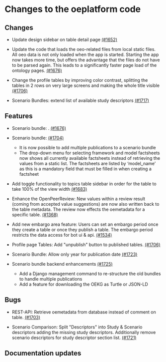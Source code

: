 # Changes to the oeplatform code

## Changes

- Update design sidebar on table detail page [(#1652)](https://github.com/OpenEnergyPlatform/oeplatform/pull/1652)

- Update the code that loads the oeo-related files from local static files. All oeo data is not only loaded when the app is started. Starting the app now takes more time, but offers the advantage that the files do not have to be parsed again. This leads to a significantly faster page load of the ontology pages. [(#1676)](https://github.com/OpenEnergyPlatform/oeplatform/pull/1676)

- Change the profile tables by improving color contrast, splitting the tables in 2 rows on very large screens and making the whole title visible [(#1706)](https://github.com/OpenEnergyPlatform/oeplatform/pull/1706)

- Scenario Bundles: extend list of available study descriptors [(#1717)](https://github.com/OpenEnergyPlatform/oeplatform/pull/1717)

## Features

- Scenario bundle: . [(#1676)](https://github.com/OpenEnergyPlatform/oeplatform/pull/1676)

- Scenario bundle: [(#1704)](https://github.com/OpenEnergyPlatform/oeplatform/pull/1704)

  - It is now possible to add multiple publications to a scenario bundle
  - The drop-down menu for selecting framework and model factsheets now shows all currently available factsheets instead of retrieving the values from a static list. The factsheets are listed by ‘model_name’ as this is a mandatory field that must be filled in when creating a factsheet

- Add toggle functionality to topics table sidebar in order for the table to take 100% of the view width [(#1683)](https://github.com/OpenEnergyPlatform/oeplatform/pull/1683)

- Enhance the OpenPeerReview: New values within a review result (coming from accepted value suggestions) are now also written back to the table metadata. The review now effects the oemetadata for a specific table. [(#1368)](https://github.com/OpenEnergyPlatform/oeplatform/pull/1368)

- Add new embargo area feature: Users can set an embargo period once they create a table or once they publish a table. The embargo period restricts the data access for bot ui & api. [(#1534)](https://github.com/OpenEnergyPlatform/oeplatform/pull/1534)

- Profile page Tables: Add "unpublish" button to published tables. [(#1706)](https://github.com/OpenEnergyPlatform/oeplatform/pull/1706)

- Scenario Bundle: Allow only year for publication date [(#1723)](https://github.com/OpenEnergyPlatform/oeplatform/pull/1723)

- Scenario bundle backend enhancements [(#1725)](https://github.com/OpenEnergyPlatform/oeplatform/pull/1725)
  - Add a Django management command to re-structure the old bundles to handle multiple publications
  - Add a feature for downloading the OEKG as Turtle or JSON-LD

## Bugs

- REST-API: Retrieve oemetadata from database instead of comment on table. [(#1703)](https://github.com/OpenEnergyPlatform/oeplatform/pull/1703)

- Scenario Comparison: Split "Descriptors" into Study & Scenario descriptors adding the missing study descriptors. Additionally remove scenario descriptors for study descriptor section list. [(#1721)](https://github.com/OpenEnergyPlatform/oeplatform/pull/1721)

## Documentation updates
